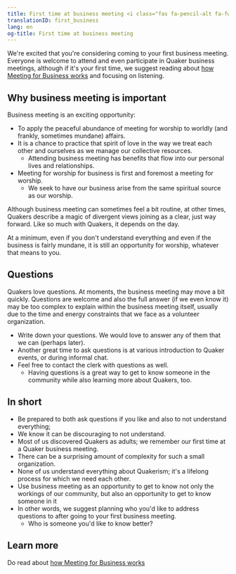 ```yaml
---
title: First time at business meeting <i class="fas fa-pencil-alt fa-fw color-1-dark-text"></i>
translationID: first_business
lang: en
og-title: First time at business meeting
---
```

We're excited that you're considering coming to your first business meeting. Everyone is welcome to attend and even participate in Quaker business meetings, although if it's your first time, we suggest reading about [how Meeting for Business works](/new_attender/business) and focusing on listening.

## Why business meeting is important
Business meeting is an exciting opportunity:
* To apply the peaceful abundance of meeting for worship to worldly (and frankly, sometimes mundane) affairs.
* It is a chance to practice that spirit of love in the way we treat each other and ourselves as we manage our collective resources.
  * Attending business meeting has benefits that flow into our personal lives and relationships.
* Meeting for worship for business is first and foremost a meeting for worship.
  * We seek to have our business arise from the same spiritual source as our worship. 

Although business meeting can sometimes feel a bit routine, at other times, Quakers describe a magic of divergent views joining as a clear, just way forward. Like so much with Quakers, it depends on the day. 

At a minimum, even if you don't understand everything and even if the business is fairly mundane, it is still an opportunity for worship, whatever that means to you.

## Questions

Quakers love questions. At moments, the business meeting may move a bit quickly. Questions are welcome and also the full answer (if we even know it) may be too complex to explain within the business meeting itself, usually due to the time and energy constraints that we face as a volunteer organization. 
* Write down your questions. We would love to answer any of them that we can (perhaps later).
* Another great time to ask questions is at various introduction to Quaker events, or during informal chat.
* Feel free to contact the clerk with questions as well.
  * Having questions is a great way to get to know someone in the community while also learning more about Quakers, too.

## In short
* Be prepared to both ask questions if you like and also to not understand everything;
* We know it can be discouraging to not understand.
* Most of us discovered Quakers as adults; we remember our first time at a Quaker business meeting.
* There can be a surprising amount of complexity for such a small organization.
* None of us understand everything about Quakerism; it's a lifelong process for which we need each other.
* Use business meeting as an opportunity to get to know not only the workings of our community, but also an opportunity to get to know someone in it
* In other words, we suggest planning who you'd like to address questions to after going to your first business meeting.
  * Who is someone you'd like to know better?

## Learn more
Do read about [how Meeting for Business works](/new_attender/business)
